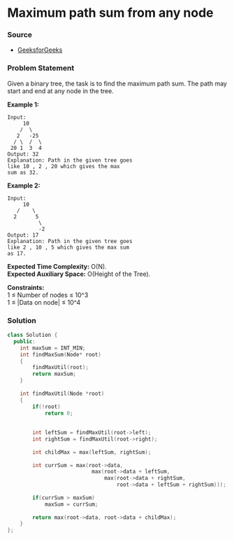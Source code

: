 # Maximum path sum from any node

### Source

* [GeeksforGeeks](https://practice.geeksforgeeks.org/problems/maximum-path-sum-from-any-node/1#)

### Problem Statement

Given a binary tree, the task is to find the maximum path sum. The path may start and end at any node in the tree.

**Example 1:**

```text
Input:
     10
    /  \
   2   -25
  / \  /  \
 20 1  3  4
Output: 32
Explanation: Path in the given tree goes
like 10 , 2 , 20 which gives the max
sum as 32.
```

**Example 2:**

```text
Input:
     10
   /    \
  2      5
          \
          -2
Output: 17
Explanation: Path in the given tree goes
like 2 , 10 , 5 which gives the max sum
as 17.
```

**Expected Time Complexity:** O\(N\).  
**Expected Auxiliary Space:** O\(Height of the Tree\).

**Constraints:**  
 1 ≤ Number of nodes ≤ 10^3  
 1 ≤ \|Data on node\| ≤ 10^4

### Solution

```cpp
class Solution {
  public:
    int maxSum = INT_MIN;
    int findMaxSum(Node* root)
    {
        findMaxUtil(root);
        return maxSum;
    }
    
    int findMaxUtil(Node *root)
    {
        if(!root)
            return 0;
    
        
        int leftSum = findMaxUtil(root->left);
        int rightSum = findMaxUtil(root->right);
        
        int childMax = max(leftSum, rightSum);
        
        int currSum = max(root->data, 
                           max(root->data + leftSum, 
                               max(root->data + rightSum,
                                   root->data + leftSum + rightSum)));
        
        if(currSum > maxSum)
            maxSum = currSum;
        
        return max(root->data, root->data + childMax);
    }
};
```

